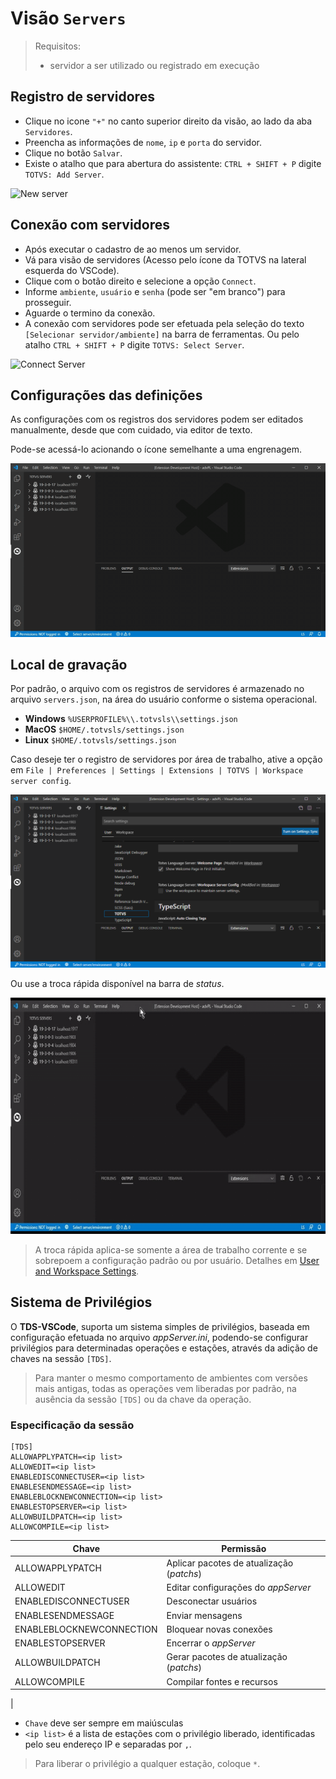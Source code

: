 # Visão `Servers`

> Requisitos:
> - servidor a ser utilizado ou registrado em execução

## Registro de servidores

- Clique no icone `"+"` no canto superior direito da visão, ao lado da aba `Servidores`.
- Preencha as informações de `nome`, `ip` e `porta` do servidor.
- Clique no botão `Salvar`.
- Existe o atalho que para abertura do assistente: `CTRL + SHIFT + P` digite `TOTVS: Add Server`.

![New server](./gifs/AddServer.gif)

## Conexão com servidores

- Após executar o cadastro de ao menos um servidor.
- Vá para visão de servidores (Acesso pelo ícone da TOTVS na lateral esquerda do VSCode).
- Clique com o botão direito e selecione a opção `Connect`.
- Informe `ambiente`, `usuário` e `senha` (pode ser "em branco") para prosseguir.
- Aguarde o termino da conexão.
- A conexão com servidores pode ser efetuada pela seleção do texto `[Selecionar servidor/ambiente]` na barra de ferramentas. Ou pelo atalho `CTRL + SHIFT + P` digite `TOTVS: Select Server`.

![Connect Server](./gifs/ConnectServer.gif)

## Configurações das definições

As configurações com os registros dos servidores podem ser editados manualmente, desde que com cuidado, via editor de texto.

Pode-se acessá-lo acionando o ícone semelhante a uma engrenagem.

![Edit file server](./gifs/serversEditFile.gif)

## Local de gravação

Por padrão, o arquivo com os registros de servidores é armazenado no arquivo `servers.json`, na área do usuário conforme o sistema operacional.

* **Windows** `%USERPROFILE%\\.totvsls\\settings.json`
* **MacOS** `$HOME/.totvsls/settings.json`
* **Linux** `$HOME/.totvsls/settings.json`

Caso deseje ter o registro de servidores por área de trabalho, ative a opção em `File | Preferences | Settings | Extensions | TOTVS | Workspace server config`.

![Workspace Server Config](./images/workspaceServerConfig.png)

Ou use a troca rápida disponível na barra de _status_.

![Workspace Server Config](./gifs/toggleWorkspaceConfig.gif)

> A troca rápida aplica-se somente a área de trabalho corrente e se sobrepoem a configuração padrão ou por usuário. Detalhes em [User and Workspace Settings](https://code.visualstudio.com/docs/getstarted/settings).

## Sistema de Privilégios

O **TDS-VSCode**, suporta um sistema simples de privilégios, baseada em configuração efetuada no arquivo _appServer.ini_, podendo-se configurar  privilégios para determinadas operações e estações, através da adição de chaves na sessão `[TDS]`.

> Para manter o mesmo comportamento de ambientes com versões mais antigas, todas as operações vem liberadas por padrão, na ausência da sessão `[TDS]` ou da chave da operação.

### Especificação da sessão

```
[TDS]
ALLOWAPPLYPATCH=<ip list>
ALLOWEDIT=<ip list>
ENABLEDISCONNECTUSER=<ip list>
ENABLESENDMESSAGE=<ip list>
ENABLEBLOCKNEWCONNECTION=<ip list>
ENABLESTOPSERVER=<ip list>
ALLOWBUILDPATCH=<ip list>
ALLOWCOMPILE=<ip list>
```

Chave | Permissão |
----- | --------- |
ALLOWAPPLYPATCH | Aplicar pacotes de atualização (_patchs_)
ALLOWEDIT | Editar configurações do _appServer_
ENABLEDISCONNECTUSER | Desconectar usuários
ENABLESENDMESSAGE | Enviar mensagens
ENABLEBLOCKNEWCONNECTION | Bloquear novas conexões
ENABLESTOPSERVER | Encerrar o _appServer_
ALLOWBUILDPATCH | Gerar pacotes de atualização (_patchs_)
ALLOWCOMPILE | Compilar fontes e recursos
|

- `Chave` deve ser sempre em maiúsculas
- `<ip list>` é a lista de estações com o privilégio liberado, identificadas pelo seu endereço IP e separadas por `,`.

> Para liberar o privilégio a qualquer estação, coloque `*`.

